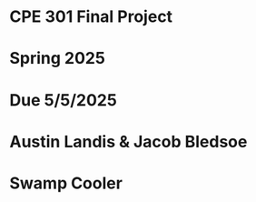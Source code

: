 # CPE 301 Final Project
# Spring 2025
# Due 5/5/2025

# Austin Landis & Jacob Bledsoe
# Swamp Cooler
